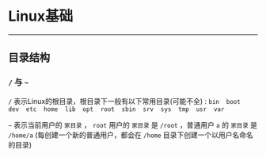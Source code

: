 # Linux基础

---

## 目录结构

### `/` 与 `~` 

`/` 表示Linux的根目录，根目录下一般有以下常用目录(可能不全) : `bin  boot  dev  etc  home  lib  opt  root  sbin  srv  sys  tmp  usr  var`

`~` 表示当前用户的 `家目录` ， `root` 用户的 `家目录` 是 `/root` ，普通用户 `a` 的 `家目录` 是 `/home/a` (每创建一个新的普通用户，都会在 `/home` 目录下创建一个以用户名命名的目录)

